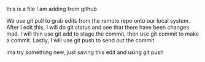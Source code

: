 this is a file I am adding from github


We use git pull to grab edits from the remote repo onto our local system.
After I edit this, I will do git status and see that there have been changes mad.
I will thin use git add to stage the commit, then use git commit to make a commit.
Lastly, I will use git push to send out the commit.

ima try something new, just saving this edit and using git push